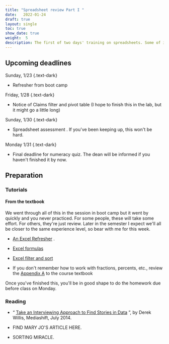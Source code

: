 ```yaml
---
title: "Spreadsheet review Part I "
date:   2022-01-24
draft: true
layout: single
toc: true
show_date: true
weight:  5
description: The first of two days' training on spreadsheets. Some of it you may already know, but you may have not learned how to apply it to journalism or to follow standard newsroom practices. 
--- 
```





## Upcoming deadlines

Sunday, 1/23
{.text-dark}

* Refresher from boot camp 

Friday, 1/28 
{.text-dark}

* Notice of Claims filter and pivot table (I hope to finish this in the lab, but it might go a little long) 

Sunday, 1/30
{.text-dark}

* Spreadsheet assessment . If you've been keeping up, this won't be hard. 

Monday 1/31
{.text-dark}

* Final deadline for numeracy quiz. The dean will be informed if you haven't finished it by now. 

## Preparation

### Tutorials

#### From the textbook

We went through all of this in the session in boot camp but it went by quickly and you never practiced. For some people, these will take some effort. For others, they're just review. Later in the semester I expect we'll all be closer to the same experience level, so bear with me for this week. 

* [An Excel Refresher](https://cronkitedata.github.io/djtextbook/xl-refresher.html) . 

* [Excel formulas]((https://cronkitedata.github.io/djtextbook/xl-formulas.html))

* [Excel filter and sort](https://cronkitedata.github.io/djtextbook/xl-filter-sort.html)

* If you don't remember how to work with fractions, percents, etc., review the [Appendix A](https://cronkitedata.github.io/djtextbook/appendix-math.html) to the course textbook

Once you've finished this, you'll be in good shape to do the homework due before class on Monday. 

### Reading 

* “ [Take an Interviewing Approach to Find Stories in Data](http://mediashift.org/2014/07/take-an-interviewing-approach-to-find-stories-in-data/) ”, by Derek Willis, Mediashift, July 2014.

* FIND MARY JO'S ARTICLE HERE. 

* SORTING MIRACLE. 
